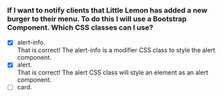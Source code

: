 ### If I want to notify clients that Little Lemon has added a new burger to their menu. To do this I will use a Bootstrap Component. Which CSS classes can I use?

- [x] alert-info. <br>
      That is correct! The alert-info is a modifier CSS class to style the alert component.
- [x] alert. <br>
      That is correct! The alert CSS class will style an element as an alert component.
- [ ] card.
